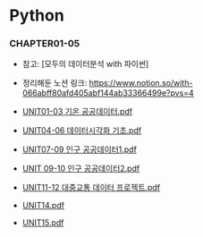# Python

### CHAPTER01-05
- 참고: [모두의 데이터분석 with 파이썬]
- 정리해둔 노션 링크: https://www.notion.so/with-066abff80afd405abf144ab33366499e?pvs=4

- [UNIT01-03 기온 공공데이터.pdf](https://github.com/user-attachments/files/15749160/UNIT01-03.pdf)
- [UNIT04-06 데이터시각화 기초.pdf](https://github.com/user-attachments/files/15749161/UNIT04-06.pdf)
- [UNIT07-09 인구 공공데이터1.pdf](https://github.com/user-attachments/files/15749162/UNIT07-09.1.pdf)
- [UNIT 09-10 인구 공공데이터2.pdf](https://github.com/user-attachments/files/15749163/UNIT.09-10.2.pdf)
- [UNIT11-12 대중교통 데이터 프로젝트.pdf](https://github.com/user-attachments/files/15749164/UNIT11-12.pdf)
- [UNIT14.pdf](https://github.com/user-attachments/files/15749165/UNIT14.pdf)
- [UNIT15.pdf](https://github.com/user-attachments/files/15749166/UNIT15.pdf)
